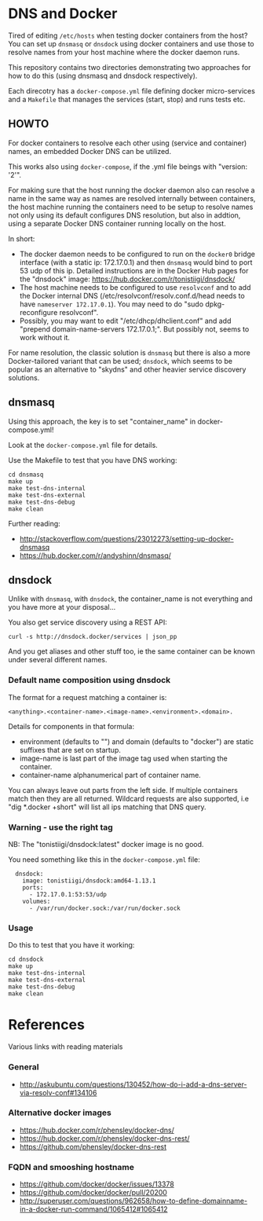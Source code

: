 # DNS and Docker

Tired of editing `/etc/hosts` when testing docker containers from the host? You can set up `dnsmasq` or `dnsdock` using docker containers and use those to resolve names from your host machine where the docker daemon runs.

This repository contains two directories demonstrating two approaches for how to do this (using dnsmasq and dnsdock respectively).

Each direcotry has a `docker-compose.yml` file defining docker micro-services and a `Makefile` that manages the services (start, stop) and runs tests etc.

## HOWTO

For docker containers to resolve each other using (service and container) names, an embedded Docker DNS can be utilized. 

This works also using `docker-compose`, if the .yml file beings with "version: '2'". 

For making sure that the host running the docker daemon also can resolve a name in the same way as names are resolved internally between containers, the host machine running the containers need to be setup to resolve names not only using its default configures DNS resolution, but also in addtion, using a separate Docker DNS container running locally on the host. 

In short:

- The docker daemon needs to be configured to run on the `docker0` bridge interface (with a static ip: 172.17.0.1) and then `dnsmasq` would bind to port 53 udp of this ip. Detailed instructions are in the Docker Hub pages for the "dnsdock" image: https://hub.docker.com/r/tonistiigi/dnsdock/
- The host machine needs to be configured to use `resolvconf` and to add the Docker internal DNS (/etc/resolvconf/resolv.conf.d/head needs to have `nameserver 172.17.0.1`). You may need to do "sudo dpkg-reconfigure resolvconf".
- Possibly, you may want to edit "/etc/dhcp/dhclient.conf" and add "prepend domain-name-servers 172.17.0.1;". But possibly not, seems to work without it.

For name resolution, the classic solution is `dnsmasq` but there is also a more Docker-tailored variant that can be used; `dnsdock`, which seems to be popular as an alternative to "skydns" and other heavier service discovery solutions.

## dnsmasq

Using this approach, the key is to set "container_name" in docker-compose.yml!

Look at the `docker-compose.yml` file for details. 

Use the Makefile to test that you have DNS working:

	cd dnsmasq
	make up
	make test-dns-internal
	make test-dns-external
	make test-dns-debug
	make clean

Further reading:

- http://stackoverflow.com/questions/23012273/setting-up-docker-dnsmasq
- https://hub.docker.com/r/andyshinn/dnsmasq/

## dnsdock

Unlike with `dnsmasq`, with `dnsdock`, the container_name is not everything and you have more at your disposal...

You also get service discovery using a REST API:

	curl -s http://dnsdock.docker/services | json_pp 

And you get aliases and other stuff too, ie the same container can be known under several different names.

### Default name composition using dnsdock

The format for a request matching a container is:

	<anything>.<container-name>.<image-name>.<environment>.<domain>.

Details for components in that formula:

- environment (defaults to "") and domain (defaults to "docker") are static suffixes that are set on startup.
- image-name is last part of the image tag used when starting the container.
- container-name alphanumerical part of container name.

You can always leave out parts from the left side. If multiple containers match then they are all returned. Wildcard requests are also supported, i.e "dig *.docker +short" will list all ips matching that DNS query.

### Warning - use the right tag

NB: The "tonistiigi/dnsdock:latest" docker image is no good. 

You need something like this in the `docker-compose.yml` file:

	  dnsdock:
	    image: tonistiigi/dnsdock:amd64-1.13.1
	    ports:
	      - 172.17.0.1:53:53/udp
	    volumes:
	      - /var/run/docker.sock:/var/run/docker.sock

### Usage

Do this to test that you have it working:

	cd dnsdock
	make up
	make test-dns-internal
	make test-dns-external
	make test-dns-debug
	make clean

# References

Various links with reading materials

### General

- http://askubuntu.com/questions/130452/how-do-i-add-a-dns-server-via-resolv-conf#134106

### Alternative docker images

- https://hub.docker.com/r/phensley/docker-dns/
- https://hub.docker.com/r/phensley/docker-dns-rest/
- https://github.com/phensley/docker-dns-rest

### FQDN and smooshing hostname

- https://github.com/docker/docker/issues/13378
- https://github.com/docker/docker/pull/20200
- http://superuser.com/questions/962658/how-to-define-domainname-in-a-docker-run-command/1065412#1065412
